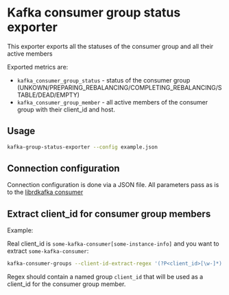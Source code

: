 # Kafka consumer group status exporter

This exporter exports all the statuses of the consumer group and all their active members 

Exported metrics are:
* `kafka_consumer_group_status` - status of the consumer group (UNKOWN/PREPARING_REBALANCING/COMPLETING_REBALANCING/STABLE/DEAD/EMPTY)
* `kafka_consumer_group_member` - all active members of the consumer group with their client_id and host.

## Usage

```bash
kafka-group-status-exporter --config example.json
```

## Connection configuration
Connection configuration is done via a JSON file.
All parameters pass as is to the [librdkafka consumer](https://github.com/confluentinc/librdkafka/blob/master/CONFIGURATION.md)


## Extract client_id for consumer group members

Example:

Real client_id is `some-kafka-consumer[some-instance-info]` and you want to extract `some-kafka-consumer`:

```bash
kafka-consumer-groups --client-id-extract-regex '(?P<client_id>[\w-]*)'
```

Regex should contain a named group `client_id` that will be used as a client_id for the consumer group member.
